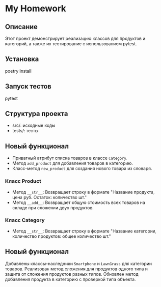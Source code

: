 # My Homework

## Описание
Этот проект демонстрирует реализацию классов для продуктов и категорий, а также их тестирование с использованием pytest.

## Установка
poetry install

## Запуск тестов
pytest

## Структура проекта
- src/: исходные коды
- tests/: тесты

## Новый функционал

- Приватный атрибут списка товаров в классе `Category`.
- Метод `add_product` для добавления товаров в категорию.
- Класс-метод `new_product` для создания нового товара из словаря.

### Класс Product
- Метод `__str__`: Возвращает строку в формате "Название продукта, цена руб. Остаток: количество шт."
- Метод `__add__`: Возвращает общую стоимость всех товаров на складе при сложении двух продуктов.

### Класс Category
- Метод `__str__`: Возвращает строку в формате "Название категории, количество продуктов: общее количество шт."

## Новый функционал

Добавлены классы-наследники `Smartphone` и `LawnGrass` для категории товаров. 
Реализован метод сложения для продуктов одного типа и защита от сложения продуктов разных типов.
Обновлен метод добавления продукта в категорию с проверкой типа объекта.



